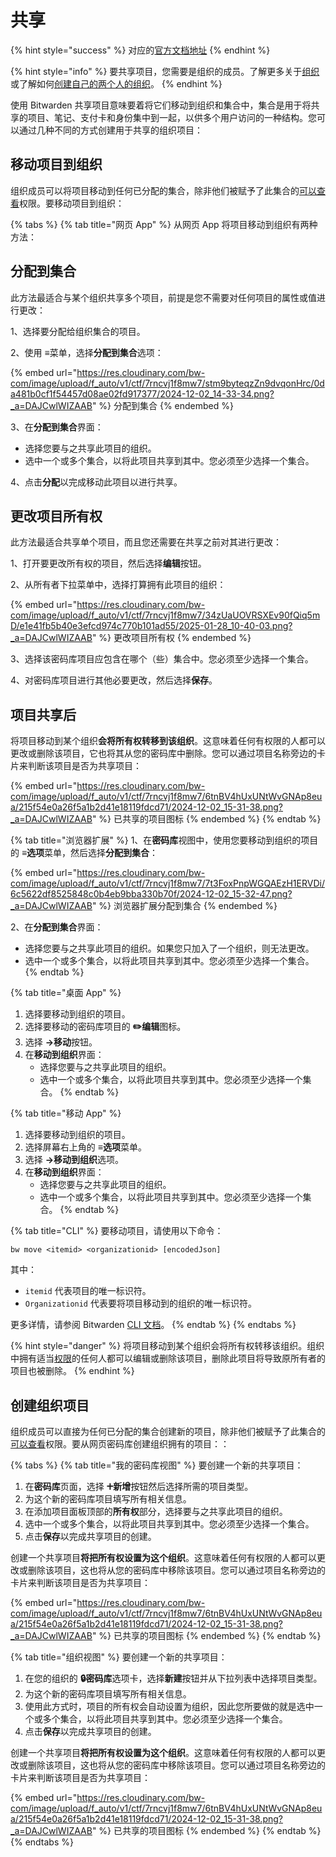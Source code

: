 # 共享

{% hint style="success" %}
对应的[官方文档地址](https://bitwarden.com/help/sharing/)
{% endhint %}

{% hint style="info" %}
要共享项目，您需要是组织的成员。了解更多关于[组织](organizations.md)或了解如何[创建自己的两个人的组织](../admin-console/organizations-quick-start.md)。
{% endhint %}

使用 Bitwarden 共享项目意味要着将它们移动到组织和集合中，集合是用于将共享的项目、笔记、支付卡和身份集中到一起，以供多个用户访问的一种结构。您可以通过几种不同的方式创建用于共享的组织项目：

## 移动项目到组织 <a href="#move-an-item-to-an-organization" id="move-an-item-to-an-organization"></a>

组织成员可以将项目移动到任何已分配的集合，除非他们被赋予了此集合的[可以查看](../admin-console/user-management/member-roles-and-permissions.md#permissions)权限。要移动项目到组织：

{% tabs %}
{% tab title="网页 App" %}
从网页 App 将项目移动到组织有两种方法：

## 分配到集合 <a href="#assign-to-collections" id="assign-to-collections"></a>

此方法最适合与某个组织共享多个项目，前提是您不需要对任何项目的属性或值进行更改：

1、选择要分配给组织集合的项目。

2、使用 **≡**&#x83DC;单，选择**分配到集合**选项：

{% embed url="https://res.cloudinary.com/bw-com/image/upload/f_auto/v1/ctf/7rncvj1f8mw7/stm9byteqzZn9dvqonHrc/0da481b0cf1f54457d08ae02fd917377/2024-12-02_14-33-34.png?_a=DAJCwlWIZAAB" %}
分配到集合
{% endembed %}

3、在**分配到集合**界面：

* 选择您要与之共享此项目的组织。
* 选中一个或多个集合，以将此项目共享到其中。您必须至少选择一个集合。

4、点击**分配**以完成移动此项目以进行共享。

## 更改项目所有权 <a href="#change-item-ownership" id="change-item-ownership"></a>

此方法最适合共享单个项目，而且您还需要在共享之前对其进行更改：

1、打开要更改所有权的项目，然后选择**编辑**按钮。

2、从所有者下拉菜单中，选择打算拥有此项目的组织：

{% embed url="https://res.cloudinary.com/bw-com/image/upload/f_auto/v1/ctf/7rncvj1f8mw7/34zUaUOVRSXEv90fQiq5mD/e1e41fb5b40e3efcd974c770b101ad55/2025-01-28_10-40-03.png?_a=DAJCwlWIZAAB" %}
更改项目所有权
{% endembed %}

3、选择该密码库项目应包含在哪个（些）集合中。您必须至少选择一个集合。

4、对密码库项目进行其他必要更改，然后选择**保存**。

## 项目共享后 <a href="#once-an-item-is-shared" id="once-an-item-is-shared"></a>

将项目移动到某个组织**会将所有权转移到该组织**。这意味着任何有权限的人都可以更改或删除该项目，它也将其从您的密码库中删除。您可以通过项目名称旁边的卡片来判断该项目是否为共享项目：

{% embed url="https://res.cloudinary.com/bw-com/image/upload/f_auto/v1/ctf/7rncvj1f8mw7/6tnBV4hUxUNtWvGNAp8eua/215f54e0a26f5a1b2d41e18119fdcd71/2024-12-02_15-31-38.png?_a=DAJCwlWIZAAB" %}
已共享的项目图标
{% endembed %}
{% endtab %}

{% tab title="浏览器扩展" %}
1、在**密码库**视图中，使用您要移动到组织的项目的 **≡选项**菜单，然后选择**分配到集合**：

{% embed url="https://res.cloudinary.com/bw-com/image/upload/f_auto/v1/ctf/7rncvj1f8mw7/7t3FoxPnpWGQAEzH1ERVDi/6c5622df8525848c0b4eb9bba330b70f/2024-12-02_15-32-47.png?_a=DAJCwlWIZAAB" %}
浏览器扩展分配到集合
{% endembed %}

2、在**分配到集合**界面：

* 选择您要与之共享此项目的组织。如果您只加入了一个组织，则无法更改。
* 选中一个或多个集合，以将此项目共享到其中。您必须至少选择一个集合。
{% endtab %}

{% tab title="桌面 App" %}
1. 选择要移动到组织的项目。
2. 选择要移动的密码库项目的 **✏️编辑**图标。
3. 选择 **→移动**按钮。
4. 在**移动到组织**界面：
   * 选择您要与之共享此项目的组织。
   * 选中一个或多个集合，以将此项目共享到其中。您必须至少选择一个集合。
{% endtab %}

{% tab title="移动 App" %}
1. 选择要移动到组织的项目。
2. 选择屏幕右上角的 **≡选项**菜单。
3. 选择 **→移动到组织**选项。
4. 在**移动到组织**界面：
   * 选择您要与之共享此项目的组织。
   * 选中一个或多个集合，以将此项目共享到其中。您必须至少选择一个集合。
{% endtab %}

{% tab title="CLI" %}
要移动项目，请使用以下命令：

```batch
bw move <itemid> <organizationid> [encodedJson]
```

其中：

* `itemid` 代表项目的唯一标识符。
* `Organizationid` 代表要将项目移动到的组织的唯一标识符。

更多详情，请参阅 Bitwarden [CLI 文档](../password-manager/developer-tools/password-manager-cli.md#move)。
{% endtab %}
{% endtabs %}

{% hint style="danger" %}
将项目移动到某个组织会将所有权转移该组织。组织中拥有适当[权限](../admin-console/user-management/member-roles-and-permissions.md#permissions)的任何人都可以编辑或删除该项目，删除此项目将导致原所有者的项目也被删除。
{% endhint %}

## 创建组织项目 <a href="#create-an-organization-item" id="create-an-organization-item"></a>

组织成员可以直接为任何已分配的集合创建新的项目，除非他们被赋予了此集合的[可以查看](../admin-console/user-management/member-roles-and-permissions.md#permissions)权限。要从网页密码库创建组织拥有的项目：：

{% tabs %}
{% tab title="我的密码库视图" %}
要创建一个新的共享项目：

1. 在**密码库**页面，选择 **🞤新增**按钮然后选择所需的项目类型。
2. 为这个新的密码库项目填写所有相关信息。
3. 在添加项目面板顶部的**所有权**部分，选择要与之共享此项目的组织。
4. 选中一个或多个集合，以将此项目共享到其中。您必须至少选择一个集合。
5. 点击**保存**以完成共享项目的创建。

创建一个共享项目**将把所有权设置为这个组织**。这意味着任何有权限的人都可以更改或删除该项目，这也将从您的密码库中移除该项目。您可以通过项目名称旁边的卡片来判断该项目是否为共享项目：

{% embed url="https://res.cloudinary.com/bw-com/image/upload/f_auto/v1/ctf/7rncvj1f8mw7/6tnBV4hUxUNtWvGNAp8eua/215f54e0a26f5a1b2d41e18119fdcd71/2024-12-02_15-31-38.png?_a=DAJCwlWIZAAB" %}
已共享的项目图标
{% endembed %}
{% endtab %}

{% tab title="组织视图" %}
要创建一个新的共享项目：

1. 在您的组织的 **🔒密码库**选项卡，选择**新建**按钮并从下拉列表中选择项目类型。
2. 为这个新的密码库项目填写所有相关信息。
3. 使用此方式时，项目的所有权会自动设置为组织，因此您所要做的就是选中一个或多个集合，以将此项目共享到其中。您必须至少选择一个集合。
4. 点击**保存**以完成共享项目的创建。

创建一个共享项目**将把所有权设置为这个组织**。这意味着任何有权限的人都可以更改或删除该项目，这也将从您的密码库中移除该项目。您可以通过项目名称旁边的卡片来判断该项目是否为共享项目：

{% embed url="https://res.cloudinary.com/bw-com/image/upload/f_auto/v1/ctf/7rncvj1f8mw7/6tnBV4hUxUNtWvGNAp8eua/215f54e0a26f5a1b2d41e18119fdcd71/2024-12-02_15-31-38.png?_a=DAJCwlWIZAAB" %}
已共享的项目图标
{% endembed %}
{% endtab %}
{% endtabs %}
